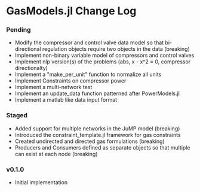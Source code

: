 GasModels.jl Change Log
=================

### Pending

- Modify the compressor and control valve data model so that bi-directional regulation objects require two objects in the data (breaking)
- Implement non-binary variable model of compressors and control valves  
- Implement nlp version(s) of the problems (abs, x - x^2 = 0, compressor directionalty)
- Implement a "make_per_unit" function to normalize all units
- Implement Constraints on compressor power 
- Implement a multi-network test
- Implement an update_data function patterned after PowerModels.jl
- Implement a matlab like data input format

### Staged

- Added support for multiple networks in the JuMP model (breaking)
- Introduced the constraint_template.jl framework for gas constraints
- Created undirected and directed gas formulations (breaking)
- Producers and Consumers defined as separate objects so that multiple can exist at each node (breaking)

### v0.1.0
- Initial implementation
